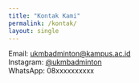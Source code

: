 ```yaml
---
title: "Kontak Kami"
permalink: /kontak/
layout: single
---
```


Email: ukmbadminton@kampus.ac.id  
Instagram: [@ukmbadminton](https://instagram.com/ukmbadminton)  
WhatsApp: 08xxxxxxxxxx
